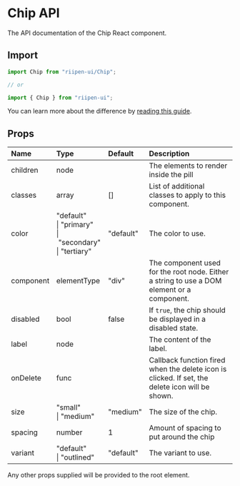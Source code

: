 <!--- This documentation is automatically generated, do not try to edit it. -->

# Chip API

<p class="description">The API documentation of the Chip React component.</p>

## Import

```js
import Chip from "riipen-ui/Chip";

// or

import { Chip } from "riipen-ui";
```

You can learn more about the difference by [reading this guide](/guides/bundle-size).

## Props

| Name                                     | Type                                                                                                                   | Default                                     | Description                                                                                     |
| :--------------------------------------- | :--------------------------------------------------------------------------------------------------------------------- | :------------------------------------------ | :---------------------------------------------------------------------------------------------- |
| <span class="prop-name">children</span>  | <span class="prop-type">node</span>                                                                                    |                                             | The elements to render inside the pill                                                          |
| <span class="prop-name">classes</span>   | <span class="prop-type">array</span>                                                                                   | <span class="prop-default">[]</span>        | List of additional classes to apply to this component.                                          |
| <span class="prop-name">color</span>     | <span class="prop-type">"default"<br>&#124;&nbsp;"primary"<br>&#124;&nbsp;"secondary"<br>&#124;&nbsp;"tertiary"</span> | <span class="prop-default">"default"</span> | The color to use.                                                                               |
| <span class="prop-name">component</span> | <span class="prop-type">elementType</span>                                                                             | <span class="prop-default">"div"</span>     | The component used for the root node. Either a string to use a DOM element or a component.      |
| <span class="prop-name">disabled</span>  | <span class="prop-type">bool</span>                                                                                    | <span class="prop-default">false</span>     | If `true`, the chip should be displayed in a disabled state.                                    |
| <span class="prop-name">label</span>     | <span class="prop-type">node</span>                                                                                    |                                             | The content of the label.                                                                       |
| <span class="prop-name">onDelete</span>  | <span class="prop-type">func</span>                                                                                    |                                             | Callback function fired when the delete icon is clicked. If set, the delete icon will be shown. |
| <span class="prop-name">size</span>      | <span class="prop-type">"small"<br>&#124;&nbsp;"medium"</span>                                                         | <span class="prop-default">"medium"</span>  | The size of the chip.                                                                           |
| <span class="prop-name">spacing</span>   | <span class="prop-type">number</span>                                                                                  | <span class="prop-default">1</span>         | Amount of spacing to put around the chip                                                        |
| <span class="prop-name">variant</span>   | <span class="prop-type">"default"<br>&#124;&nbsp;"outlined"</span>                                                     | <span class="prop-default">"default"</span> | The variant to use.                                                                             |

Any other props supplied will be provided to the root element.
